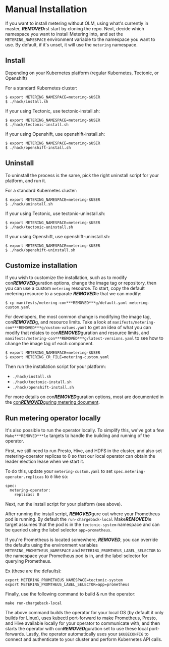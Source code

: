# Manual Installation

If you want to install metering without OLM, using what's currently in master, ***REMOVED***rst start by cloning the repo.
Next, decide which namespace you want to install Metering into, and set the `METERING_NAMESPACE` environment variable to the namespace you want to use.
By default, if it's unset, it will use the `metering` namespace.

## Install

Depending on your Kubernetes platform (regular Kubernetes, Tectonic, or Openshift)

For a standard Kubernetes cluster:

```
$ export METERING_NAMESPACE=metering-$USER
$ ./hack/install.sh
```

If your using Tectonic, use tectonic-install.sh:

```
$ export METERING_NAMESPACE=metering-$USER
$ ./hack/tectonic-install.sh
```

If your using Openshift, use openshift-install.sh:

```
$ export METERING_NAMESPACE=metering-$USER
$ ./hack/openshift-install.sh
```

## Uninstall

To uninstall the process is the same, pick the right uninstall script for your platform, and run it.

For a standard Kubernetes cluster:

```
$ export METERING_NAMESPACE=metering-$USER
$ ./hack/uninstall.sh
```

If your using Tectonic, use tectonic-uninstall.sh:

```
$ export METERING_NAMESPACE=metering-$USER
$ ./hack/tectonic-uninstall.sh
```

If your using Openshift, use openshift-uninstall.sh:

```
$ export METERING_NAMESPACE=metering-$USER
$ ./hack/openshift-uninstall.sh
```

## Customize installation


If you wish to customize the installation, such as to modify con***REMOVED***guration
options, change the image tag or repository, then you can use a custom
`metering` resource. To start, copy the default metering resource to a
separate ***REMOVED***le that we can modify:

```
$ cp manifests/metering-con***REMOVED***g/default.yaml metering-custom.yaml
```

For developers, the most common change is modifying the image tag, con***REMOVED***g, and resource limits.
Take a look at `manifests/metering-con***REMOVED***g/custom-values.yaml` to get an
idea of what you can modify that relates to con***REMOVED***guration and resource limits, and
`manifests/metering-con***REMOVED***g/latest-versions.yaml` to see  how to change the
image tag of each component.

```
$ export METERING_NAMESPACE=metering-$USER
$ export METERING_CR_FILE=metering-custom.yaml
```

Then run the installation script for your platform:

- `./hack/install.sh`
- `./hack/tectonic-install.sh`
- `./hack/openshift-install.sh`

For more details on con***REMOVED***guration options, most are documented in the [con***REMOVED***guring metering document][con***REMOVED***guring-metering].

## Run metering operator locally

It's also possible to run the operator locally.
To simplify this, we've got a few `Make***REMOVED***le` targets to handle the building and running of the operator.

First, we still need to run Presto, Hive, and HDFS in the cluster, and also set metering-operator replicas to 0 so that our local operator can obtain the leader election lease when we start it.

To do this, update your `metering-custom.yaml` to set `spec.metering-operator.replicas` to `0` like so:

```
spec:
  metering-operator:
    replicas: 0
```

Next, run the install script for your platform (see above).

After running the install script, ***REMOVED***gure out where your Prometheus pod is running.
By default the `run-chargeback-local` Make***REMOVED***le target assumes that the pod is in the `tectonic-system` namespace and can be queried using the label selector `app=prometheus`.

If you're Prometheus is located somewhere, ***REMOVED***, you can override the defaults using the environment variables `METERING_PROMETHEUS_NAMESPACE` and `METERING_PROMTHEUS_LABEL_SELECTOR` to the namespace your Prometheus pod is in, and the label selector for querying Prometheus.

Ex (these are the defaults):
```
export METERING_PROMETHEUS_NAMESPACE=tectonic-system
export METERING_PROMTHEUS_LABEL_SELECTOR=app=prometheus
```

Finally, use the following command to build & run the operator:

```
make run-chargeback-local
```

The above command builds the operator for your local OS (by default it only builds for Linux), uses kubectl port-forward to make Prometheus, Presto, and Hive available locally for your operator to communicate with, and then starts the operator with con***REMOVED***guration set to use these local port-forwards.
Lastly, the operator automatically uses your `$KUBECONFIG` to connect and authenticate to your cluster and perform Kubernetes API calls.


[con***REMOVED***guring-metering]: metering-con***REMOVED***g.md
